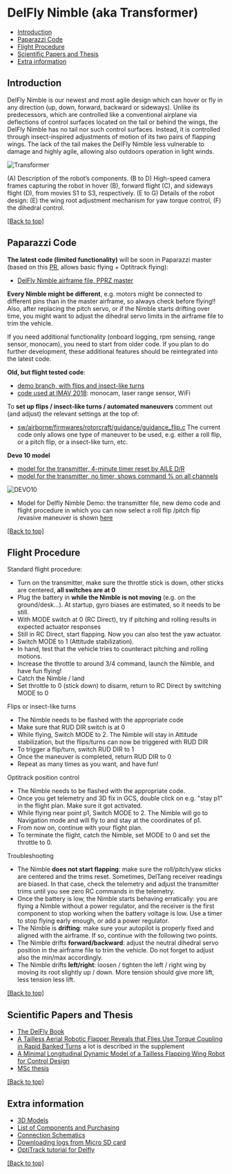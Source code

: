 # DelFly Nimble (aka Transformer)

- [Introduction](#introduction)
- [Paparazzi Code](#paparazzi-code)
- [Flight Procedure](#flight-procedure)
- [Scientific Papers and Thesis](#scientific-papers-and-thesis)
- [Extra information](#extra-information)

## Introduction
DelFly Nimble is our newest and most agile design which can hover or fly in any direction (up, down, forward, backward or sideways). Unlike its predecessors, which are controlled like a conventional airplane via deflections of control surfaces located on the tail or behind the wings, the DelFly Nimble has no tail nor such control surfaces. Instead, it is controlled through insect-inspired adjustments of motion of its two pairs of flapping wings. The lack of the tail makes the DelFly Nimble less vulnerable to damage and highly agile, allowing also outdoors operation in light winds.

![Transformer](https://github.com/tudelft/mavlab/raw/master/photos/drones/nimble/nimble_components.jpg)

(A) Description of the robot’s components. (B to D) High-speed camera frames capturing the robot in hover (B), forward flight (C), and sideways flight (D), from movies S1 to S3, respectively. (E to G) Details of the robot design: (E) the wing root adjustment mechanism for yaw torque control, (F) the dihedral control.

<a href="#top">[Back to top]</a>

## Paparazzi Code
**The latest code (limited functionality)** will be soon in Paparazzi master (based on this [PR](https://github.com/paparazzi/paparazzi/pull/2380), allows basic flying + Optitrack flying):
* [DelFly Nimble airframe file, PPRZ master](https://github.com/paparazzi/paparazzi/blob/master/conf/airframes/tudelft/delfly_nimble.xml)

**Every Nimble might be different**, e.g. motors might be connected to different pins than in the master airframe, so always check before flying!!
Also, after replacing the pitch servo, or if the Nimble starts drifting over time, you might want to adjust the dihedral servo limits in the airframe file to trim the vehicle.

If you need additional functionality (onboard logging, rpm sensing, range sensor, monocam), you need to start from older code. If you plan to do further development, these additional features should be reintegrated into the latest code.

**Old, but flight tested code**:

* [demo branch, with flips and insect-like turns](https://github.com/matejkarasek/paparazzi/tree/delfly_transformer_MXS_master/)
* [code used at IMAV 2018](https://github.com/tudelft/paparazzi/tree/transformer_imav): monocam, laser range sensor, WiFi

To **set up flips / insect-like turns / automated maneuvers** comment out (and adjust) the relevant settings at the top of:
* [sw/airborne/firmwares/rotorcraft/guidance/guidance_flip.c](https://github.com/matejkarasek/paparazzi/blob/delfly_transformer_MXS_master/sw/airborne/firmwares/rotorcraft/guidance/guidance_flip.c)
The current code only allows one type of maneuver to be used, e.g. either a roll flip, or a pitch flip, or a insect-like turn, etc.

**Devo 10 model**
* [model for the transmitter, 4-minute timer reset by AILE D/R](https://github.com/tudelft/paparazzi/blob/transformer_imav/devo10/model8.ini)
* [model for the transmitter, no timer, shows command % on all channels](https://github.com/matejkarasek/paparazzi/blob/delfly_transformer_MXS_master/devo10/model8.ini)

![DEVO10](https://github.com/tudelft/mavlab/raw/master/photos/drones/nimble/devo10_description_Transformer.png)
* Model for Delfly Nimble Demo: the transmitter file, new demo code and flight procedure in which you can now select a roll flip /pitch flip /evasive maneuver is shown [here](https://github.com/tudelft/mavlab/wiki/Demo-Delfly-Nimble)

<a href="#top">[Back to top]</a>

## Flight Procedure

Standard flight procedure:
* Turn on the transmitter, make sure the throttle stick is down, other sticks are centered, **all switches are at 0**
* Plug the battery in **while the Nimble is not moving** (e.g. on the ground/desk...). At startup, gyro biases are estimated, so it needs to be still.
* With MODE switch at 0 (RC Direct), try if pitching and rolling results in expected actuator responses
* Still in RC Direct, start flapping. Now you can also test the yaw actuator.
* Switch MODE to 1 (Attitude stabilization).
* In hand, test that the vehicle tries to counteract pitching and rolling motions.
* Increase the throttle to around 3/4 command, launch the Nimble, and have fun flying!
* Catch the Nimble / land
* Set throttle to 0 (stick down) to disarm, return to RC Direct by switching MODE to 0

Flips or insect-like turns
* The Nimble needs to be flashed with the appropriate code
* Make sure that RUD DIR switch is at 0
* While flying, Switch MODE to 2. The Nimble will stay in Attitude stabilization, but the flips/turns can now be triggered with RUD DIR
* To trigger a flip/turn, switch RUD DIR to 1
* Once the maneuver is completed, return RUD DIR to 0
* Repeat as many times as you want, and have fun!

Optitrack position control
* The Nimble needs to be flashed with the appropriate code.
* Once you get telemetry and 3D fix in GCS, double click on e.g. "stay p1" in the flight plan. Make sure it got activated.
* While flying near point p1, Switch MODE to 2. The Nimble will go to Navigation mode and will fly to and stay at the coordinates of p1.
* From now on, continue with your flight plan.
* To terminate the flight, catch the Nimble, set MODE to 0 and set the throttle to 0.

Troubleshooting
* The Nimble **does not start flapping**: make sure the roll/pitch/yaw sticks are centered and the trims reset. Sometimes, DelTang receiver readings are biased. In that case, check the telemetry and adjust the transmitter trims until you see zero RC commands in the telemetry.
* Once the battery is low, the Nimble starts behaving erratically: you are flying a Nimble without a power regulator, and the receiver is the first component to stop working when the battery voltage is low. Use a timer to stop flying early enough, or add a power regulator.
* The Nimble is **drifting**: make sure your autopilot is properly fixed and aligned with the airframe. If so, continue with the following two points.
* The Nimble drifts **forward/backward**: adjust the neutral dihedral servo position in the airframe file to trim the vehicle. Do not forget to adjust also the min/max accordingly.
* The Nimble drifts **left/right**: loosen / tighten the left / right wing by moving its root slightly up / down. More tension should give more lift, less tension less lift.

<a href="#top">[Back to top]</a>

## Scientific Papers and Thesis

* [The DelFly Book](https://www.springer.com/gp/book/9789401792073)
* [A Tailless Aerial Robotic Flapper Reveals that Flies Use Torque Coupling in Rapid Banked Turns](https://svn.lr.tudelft.nl/trac/MAVLAB/attachment/wiki/DelFly_Transformer/Karasek%202018%20A%20tailless%20aerial%20robotic%20flapper%20reveals%20that%20flies%20use%20torque%20coupling%20in%20rapid%20banked%20turns.pdf)
a lot is described in the supplement
* [A Minimal Longitudinal Dynamic Model of a Tailless Flapping Wing Robot for Control Design](https://iopscience.iop.org/article/10.1088/1748-3190/ab1e0b)
* [MSc thesis](https://svn.lr.tudelft.nl/trac/MAVLAB/attachment/wiki/DelFly_Transformer/Kajak_MSc_thesis.pdf)

<a href="#top">[Back to top]</a>


## Extra information
* [3D Models](https://github.com/tudelft/mavlab/wiki/3D-Models)
* [List of Components and Purchasing](https://github.com/tudelft/mavlab/wiki/Delfly-List-of-Components-and-Purchasing)
* [Connection Schematics](https://github.com/tudelft/mavlab/wiki/Delfly-Connection-Schematics)
* [Downloading logs from Micro SD card](https://github.com/tudelft/mavlab/wiki/SD-Card-Logging-and-Formatting)
* [OptiTrack tutorial for Delfly](https://github.com/tudelft/mavlab/wiki/OptiTrack-Delfly)

<a href="#top">[Back to top]</a>
